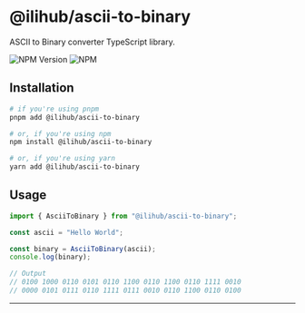 # @ilihub/ascii-to-binary

ASCII to Binary converter TypeScript library.

![NPM Version](https://img.shields.io/npm/v/%40ilihub%2Fascii-to-binary?color=33cd56&logo=npm)
![NPM](https://img.shields.io/npm/l/%40ilihub%2Fascii-to-binary)

## Installation

```bash
# if you're using pnpm
pnpm add @ilihub/ascii-to-binary

# or, if you're using npm
npm install @ilihub/ascii-to-binary

# or, if you're using yarn
yarn add @ilihub/ascii-to-binary
```

## Usage

```javascript
import { AsciiToBinary } from "@ilihub/ascii-to-binary";

const ascii = "Hello World";

const binary = AsciiToBinary(ascii);
console.log(binary);

// Output
// 0100 1000 0110 0101 0110 1100 0110 1100 0110 1111 0010
// 0000 0101 0111 0110 1111 0111 0010 0110 1100 0110 0100
```

---

